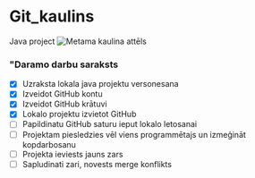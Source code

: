 # Git_kaulins
Java project
![Metama kaulina attēls](https://www.lutini.lv/images/products/d17f157be5bfe842006520aad12086ba/000/000/720/s1_72019.jpg)
### "Daramo darbu saraksts
- [x] Uzraksta lokala java projektu versonesana
- [x] Izveidot GitHub kontu
- [x] Izveidot GitHub krātuvi
- [x] Lokalo projektu izvietot GitHub
- [ ] Papildinatu GitHub saturu ieput lokalo letosanai
- [ ] Projektam piesledzies vēl viens programmētajs un izmeģināt kopdarbosanu
- [ ] Projekta ieviests jauns zars
- [ ] Sapludinati zari, novests merge konflikts
